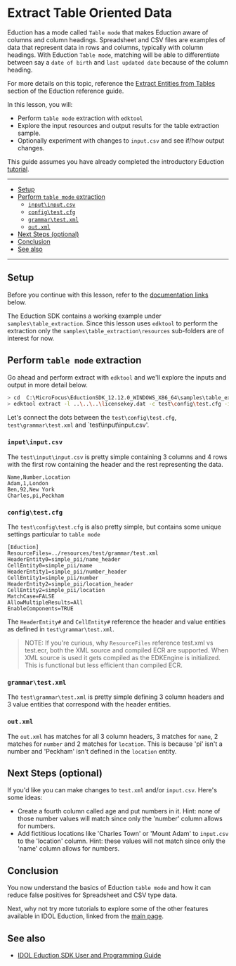# Extract Table Oriented Data

Eduction has a mode called `Table mode` that makes Eduction aware of columns and column headings.  Spreadsheet and CSV files are examples of data that represent data in rows and columns, typically with column headings.  With Eduction `Table mode`, matching will be able to differentiate between say a `date of birth` and `last updated date` because of the column heading.

For more details on this topic, reference the [Extract Entities from Tables](https://www.microfocus.com/documentation/idol/IDOL_12_12/EductionSDK_12.12_Documentation/Guides/html/Content/UseEduction/ImproveMatches/Extract_Table_Data.htm?Highlight=table) section of the Eduction reference guide.

In this lesson, you will:
- Perform `table mode` extraction with `edktool`
- Explore the input resources and output results for the table extraction sample.
- Optionally experiment with changes to `input.csv` and see if/how output changes.

This guide assumes you have already completed the introductory Eduction [tutorial](./introduction.md).

---

- [Setup](#setup)
- [Perform `table mode` extraction](#perform-table-mode-extraction)
  - [`input\input.csv`](#inputinputcsv)
  - [`config\test.cfg`](#configtestcfg)
  - [`grammar\test.xml`](#grammartestxml)
  - [`out.xml`](#outxml)
- [Next Steps (optional)](#next-steps-optional)
- [Conclusion](#conclusion)
- [See also](#see-also)

---

## Setup
Before you continue with this lesson, refer to the [documentation links](#see-also) below.

The Eduction SDK contains a working example under `samples\table_extraction`. Since this lesson uses `edktool` to perform the extraction only the `samples\table_extraction\resources` sub-folders are of interest for now.

## Perform `table mode` extraction

Go ahead and perform extract with `edktool` and we'll explore the inputs and output in more detail below.

```sh
> cd  C:\MicroFocus\EductionSDK_12.12.0_WINDOWS_X86_64\samples\table_extraction\resources
> edktool extract -l ..\..\..\licensekey.dat -c test\config\test.cfg -i test\input\input.csv -o out.xml
```

Let's connect the dots between the `test\config\test.cfg`, `test\grammar\test.xml` and `test\input\input.csv'.

### `input\input.csv`

The `test\input\input.csv` is pretty simple containing 3 columns and 4 rows with the first row containing the header and the rest representing the data.
```
Name,Number,Location
Adam,1,London
Ben,92,New York
Charles,pi,Peckham
```

### `config\test.cfg`

The `test\config\test.cfg` is also pretty simple, but contains some unique settings particular to `table mode`
```
[Eduction]
ResourceFiles=../resources/test/grammar/test.xml
HeaderEntity0=simple_pii/name_header
CellEntity0=simple_pii/name
HeaderEntity1=simple_pii/number_header
CellEntity1=simple_pii/number
HeaderEntity2=simple_pii/location_header
CellEntity2=simple_pii/location
MatchCase=FALSE
AllowMultipleResults=All
EnableComponents=TRUE
```

The `HeaderEntity#` and `CellEntity#` reference the header and value entities as defined in `test\grammar\test.xml`.

> NOTE: If you're curious, why `ResourceFiles` reference test.xml vs test.ecr, both the XML source and compiled ECR are supported. When XML source is used it gets compiled as the EDKEngine is initialized.  This is functional but less efficient than compiled ECR.

### `grammar\test.xml`

The `test\grammar\test.xml` is pretty simple defining 3 column headers and 3 value entities that correspond with the header entities.

### `out.xml`

The `out.xml` has matches for all 3 column headers, 3 matches for `name`, 2 matches for `number` and 2 matches for `location`.  This is because 'pi' isn't a number and 'Peckham' isn't defined in the `location` entity.

## Next Steps (optional)

If you'd like you can make changes to `test.xml` and/or `input.csv`.  Here's some ideas:
- Create a fourth column called age and put numbers in it. Hint: none of those number values will match since only the 'number' column allows for numbers.
- Add fictitious locations like 'Charles Town' or 'Mount Adam' to `input.csv` to the 'location' column.  Hint: these values will not match since only the 'name' column allows for numbers.

## Conclusion

You now understand the basics of Eduction `table mode` and how it can reduce false positives for Spreadsheet and CSV type data.

Next, why not try more tutorials to explore some of the other features available in IDOL Eduction, linked from the [main page](../README.md#capability-showcase-examples).

## See also

- [IDOL Eduction SDK User and Programming Guide](https://www.microfocus.com/documentation/idol/IDOL_12_12/EductionSDK_12.12_Documentation/Guides/html)
